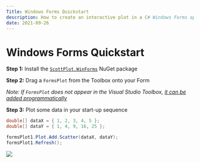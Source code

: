 ```yaml
---
Title: Windows Forms Quickstart
description: How to create an interactive plot in a C# Windows Forms application
date: 2021-09-26
---
```


# Windows Forms Quickstart

**Step 1:** Install the [`ScottPlot.WinForms`](https://www.nuget.org/packages/ScottPlot.WinForms) NuGet package

**Step 2:** Drag a `FormsPlot` from the Toolbox onto your Form

_Note: If `FormsPlot` does not appear in the Visual Studio Toolbox, [it can be added programmatically](/faq/add-winforms-programmatically/)_

**Step 3:** Plot some data in your start-up sequence

```cs
double[] dataX = { 1, 2, 3, 4, 5 };
double[] dataY = { 1, 4, 9, 16, 25 };

formsPlot1.Plot.Add.Scatter(dataX, dataY);
formsPlot1.Refresh();
```

![](/images/quickstart/scottplot-quickstart-winforms.png)